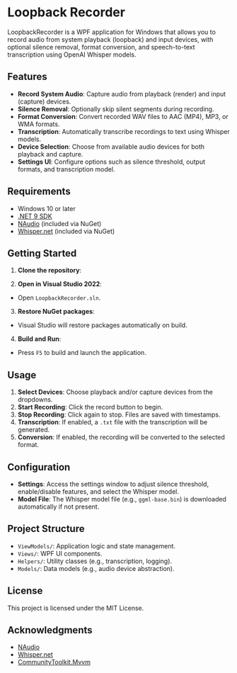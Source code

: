 
# Loopback Recorder

LoopbackRecorder is a WPF application for Windows that allows you to record audio from system playback (loopback) and input devices, with optional silence removal, format conversion, and speech-to-text transcription using OpenAI Whisper models.

## Features

- **Record System Audio**: Capture audio from playback (render) and input (capture) devices.
- **Silence Removal**: Optionally skip silent segments during recording.
- **Format Conversion**: Convert recorded WAV files to AAC (MP4), MP3, or WMA formats.
- **Transcription**: Automatically transcribe recordings to text using Whisper models.
- **Device Selection**: Choose from available audio devices for both playback and capture.
- **Settings UI**: Configure options such as silence threshold, output formats, and transcription model.

## Requirements

- Windows 10 or later
- [.NET 9 SDK](https://dotnet.microsoft.com/download/dotnet/9.0)
- [NAudio](https://github.com/naudio/NAudio) (included via NuGet)
- [Whisper.net](https://github.com/Const-me/Whisper) (included via NuGet)

## Getting Started

1. **Clone the repository**:

2. **Open in Visual Studio 2022**:
- Open `LoopbackRecorder.sln`.

3. **Restore NuGet packages**:
- Visual Studio will restore packages automatically on build.

4. **Build and Run**:
- Press `F5` to build and launch the application.

## Usage

1. **Select Devices**: Choose playback and/or capture devices from the dropdowns.
2. **Start Recording**: Click the record button to begin.
3. **Stop Recording**: Click again to stop. Files are saved with timestamps.
4. **Transcription**: If enabled, a `.txt` file with the transcription will be generated.
5. **Conversion**: If enabled, the recording will be converted to the selected format.

## Configuration

- **Settings**: Access the settings window to adjust silence threshold, enable/disable features, and select the Whisper model.
- **Model File**: The Whisper model file (e.g., `ggml-base.bin`) is downloaded automatically if not present.

## Project Structure

- `ViewModels/`: Application logic and state management.
- `Views/`: WPF UI components.
- `Helpers/`: Utility classes (e.g., transcription, logging).
- `Models/`: Data models (e.g., audio device abstraction).

## License

This project is licensed under the MIT License.

## Acknowledgments

- [NAudio](https://github.com/naudio/NAudio)
- [Whisper.net](https://github.com/Const-me/Whisper)
- [CommunityToolkit.Mvvm](https://github.com/CommunityToolkit/dotnet)
